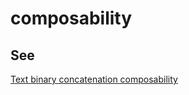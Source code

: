# composability
## See
[Text binary concatenation composability](text-binary-concatenation-composability)